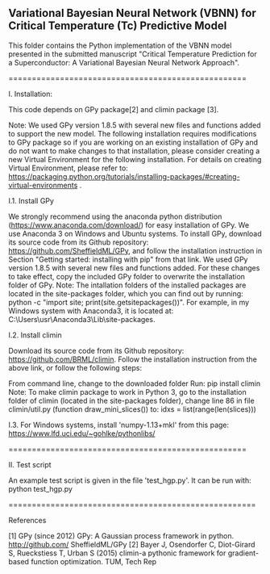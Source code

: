 ## Variational Bayesian Neural Network (VBNN) for Critical Temperature (Tc) Predictive Model

This folder contains the Python implementation of the VBNN model presented in the submitted manuscript "Critical Temperature Prediction for a Superconductor: A Variational Bayesian Neural Network Approach".

===================================================

I. Installation:

This code depends on GPy package[2] and climin package [3].

Note: We used GPy version 1.8.5 with several new files and functions added to support the new model. The following installation requires modifications to GPy package so if you are working on an existing installation of GPy and do not want to make changes to that installation, please consider creating a new Virtual Environment for the following installation. For details on creating Virtual Environment, please refer to: https://packaging.python.org/tutorials/installing-packages/#creating-virtual-environments .

I.1. Install GPy

We strongly recommend using the anaconda python distribution (https://www.anaconda.com/download/) for easy installation of GPy. We use Anaconda 3 on Windows and Ubuntu systems.
To install GPy, download its source code from its Github repository: https://github.com/SheffieldML/GPy, and follow the installation instruction in Section "Getting started: installing with pip" from that link.
We used GPy version 1.8.5 with several new files and functions added. For these changes to take effect, copy the included GPy folder to overwrite the installation folder of GPy.
Note: The intallation folders of the installed packages are located in the site-packages folder, which you can find out by running: python -c "import site; print(site.getsitepackages())". For example, in my Windows system with Anaconda3, it is located at: C:\Users\usr\Anaconda3\Lib\site-packages.

I.2. Install climin

Download its source code from its Github repository: https://github.com/BRML/climin. Follow the installation instruction from the above link, or follow the following steps:

From command line, change to the downloaded folder
Run: pip install climin
Note: To make climin package to work in Python 3, go to the installation folder of climin (located in the site-packages folder), change line 86 in file climin/util.py (function draw_mini_slices()) to: idxs = list(range(len(slices)))

I.3. For Windows systems, install 'numpy-1.13+mkl' from this page: https://www.lfd.uci.edu/~gohlke/pythonlibs/

===================================================

II. Test script

An example test script is given in the file 'test_hgp.py'. It can be run with: python test_hgp.py

=====================================================

References

[1] GPy (since 2012) GPy: A Gaussian process framework in python. http://github.com/ SheffieldML/GPy [2] Bayer J, Osendorfer C, Diot-Girard S, Rueckstiess T, Urban S (2015) climin-a pythonic framework for gradient-based function optimization. TUM, Tech Rep
